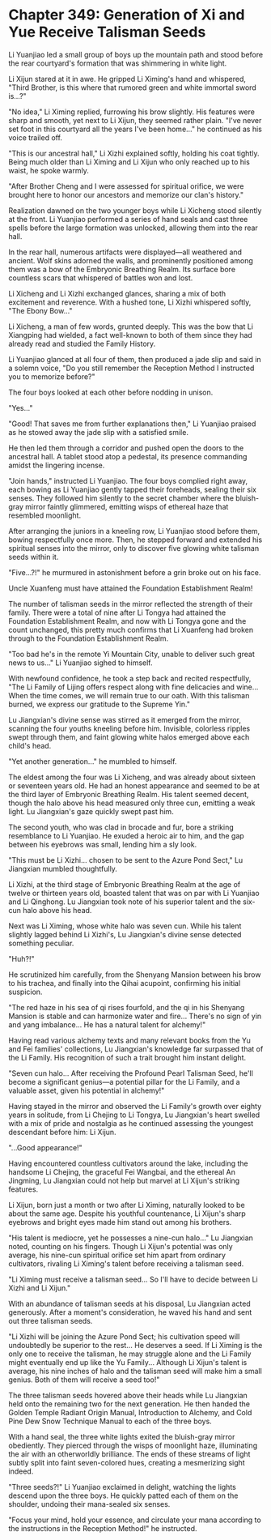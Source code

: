 # Chapter 349: Generation of Xi and Yue Receive Talisman Seeds

Li Yuanjiao led a small group of boys up the mountain path and stood before the rear courtyard's formation that was shimmering in white light.

Li Xijun stared at it in awe. He gripped Li Ximing's hand and whispered, "Third Brother, is this where that rumored green and white immortal sword is...?"

"No idea," Li Ximing replied, furrowing his brow slightly. His features were sharp and smooth, yet next to Li Xijun, they seemed rather plain. "I've never set foot in this courtyard all the years I've been home..." he continued as his voice trailed off.

"This is our ancestral hall," Li Xizhi explained softly, holding his coat tightly. Being much older than Li Ximing and Li Xijun who only reached up to his waist, he spoke warmly.

"After Brother Cheng and I were assessed for spiritual orifice, we were brought here to honor our ancestors and memorize our clan's history."

Realization dawned on the two younger boys while Li Xicheng stood silently at the front. Li Yuanjiao performed a series of hand seals and cast three spells before the large formation was unlocked, allowing them into the rear hall.

In the rear hall, numerous artifacts were displayed—all weathered and ancient. Wolf skins adorned the walls, and prominently positioned among them was a bow of the Embryonic Breathing Realm. Its surface bore countless scars that whispered of battles won and lost.

Li Xicheng and Li Xizhi exchanged glances, sharing a mix of both excitement and reverence. With a hushed tone, Li Xizhi whispered softly, "The Ebony Bow..."

Li Xicheng, a man of few words, grunted deeply. This was the bow that Li Xiangping had wielded, a fact well-known to both of them since they had already read and studied the Family History.

Li Yuanjiao glanced at all four of them, then produced a jade slip and said in a solemn voice, "Do you still remember the Reception Method I instructed you to memorize before?"

The four boys looked at each other before nodding in unison.

"Yes..."

"Good! That saves me from further explanations then," Li Yuanjiao praised as he stowed away the jade slip with a satisfied smile.

He then led them through a corridor and pushed open the doors to the ancestral hall. A tablet stood atop a pedestal, its presence commanding amidst the lingering incense.

"Join hands," instructed Li Yuanjiao. The four boys complied right away, each bowing as Li Yuanjiao gently tapped their foreheads, sealing their six senses. They followed him silently to the secret chamber where the bluish-gray mirror faintly glimmered, emitting wisps of ethereal haze that resembled moonlight.

After arranging the juniors in a kneeling row, Li Yuanjiao stood before them, bowing respectfully once more. Then, he stepped forward and extended his spiritual senses into the mirror, only to discover five glowing white talisman seeds within it.

"Five...?!" he murmured in astonishment before a grin broke out on his face.

Uncle Xuanfeng must have attained the Foundation Establishment Realm!

The number of talisman seeds in the mirror reflected the strength of their family. There were a total of nine after Li Tongya had attained the Foundation Establishment Realm, and now with Li Tongya gone and the count unchanged, this pretty much confirms that Li Xuanfeng had broken through to the Foundation Establishment Realm.

"Too bad he's in the remote Yi Mountain City, unable to deliver such great news to us..." Li Yuanjiao sighed to himself.

With newfound confidence, he took a step back and recited respectfully, "The Li Family of Lijing offers respect along with fine delicacies and wine... When the time comes, we will remain true to our oath. With this talisman burned, we express our gratitude to the Supreme Yin."

Lu Jiangxian's divine sense was stirred as it emerged from the mirror, scanning the four youths kneeling before him. Invisible, colorless ripples swept through them, and faint glowing white halos emerged above each child's head.

"Yet another generation..." he mumbled to himself.

The eldest among the four was Li Xicheng, and was already about sixteen or seventeen years old. He had an honest appearance and seemed to be at the third layer of Embryonic Breathing Realm. His talent seemed decent, though the halo above his head measured only three cun, emitting a weak light. Lu Jiangxian's gaze quickly swept past him.

The second youth, who was clad in brocade and fur, bore a striking resemblance to Li Yuanjiao. He exuded a heroic air to him, and the gap between his eyebrows was small, lending him a sly look.

"This must be Li Xizhi... chosen to be sent to the Azure Pond Sect," Lu Jiangxian mumbled thoughtfully.

Li Xizhi, at the third stage of Embryonic Breathing Realm at the age of twelve or thirteen years old, boasted talent that was on par with Li Yuanjiao and Li Qinghong. Lu Jiangxian took note of his superior talent and the six-cun halo above his head.

Next was Li Ximing, whose white halo was seven cun. While his talent slightly lagged behind Li Xizhi's, Lu Jiangxian's divine sense detected something peculiar.

"Huh?!"

He scrutinized him carefully, from the Shenyang Mansion between his brow to his trachea, and finally into the Qihai acupoint, confirming his initial suspicion.

"The red haze in his sea of qi rises fourfold, and the qi in his Shenyang Mansion is stable and can harmonize water and fire... There's no sign of yin and yang imbalance... He has a natural talent for alchemy!"

Having read various alchemy texts and many relevant books from the Yu and Fei families' collections, Lu Jiangxian's knowledge far surpassed that of the Li Family. His recognition of such a trait brought him instant delight.

"Seven cun halo... After receiving the Profound Pearl Talisman Seed, he'll become a significant genius—a potential pillar for the Li Family, and a valuable asset, given his potential in alchemy!"

Having stayed in the mirror and observed the Li Family's growth over eighty years in solitude, from Li Chejing to Li Tongya, Lu Jiangxian's heart swelled with a mix of pride and nostalgia as he continued assessing the youngest descendant before him: Li Xijun.

"...Good appearance!"

Having encountered countless cultivators around the lake, including the handsome Li Chejing, the graceful Fei Wangbai, and the ethereal An Jingming, Lu Jiangxian could not help but marvel at Li Xijun's striking features.

Li Xijun, born just a month or two after Li Ximing, naturally looked to be about the same age. Despite his youthful countenance, Li Xijun's sharp eyebrows and bright eyes made him stand out among his brothers.

"His talent is mediocre, yet he possesses a nine-cun halo..." Lu Jiangxian noted, counting on his fingers. Though Li Xijun's potential was only average, his nine-cun spiritual orifice set him apart from ordinary cultivators, rivaling Li Ximing's talent before receiving a talisman seed.

"Li Ximing must receive a talisman seed... So I'll have to decide between Li Xizhi and Li Xijun."

With an abundance of talisman seeds at his disposal, Lu Jiangxian acted generously. After a moment's consideration, he waved his hand and sent out three talisman seeds.

"Li Xizhi will be joining the Azure Pond Sect; his cultivation speed will undoubtedly be superior to the rest... He deserves a seed. If Li Ximing is the only one to receive the talisman, he may struggle alone and the Li Family might eventually end up like the Yu Family... Although Li Xijun's talent is average, his nine inches of halo and the talisman seed will make him a small genius. Both of them will receive a seed too!"

The three talisman seeds hovered above their heads while Lu Jiangxian held onto the remaining two for the next generation. He then handed the Golden Temple Radiant Origin Manual, Introduction to Alchemy, and Cold Pine Dew Snow Technique Manual to each of the three boys.

With a hand seal, the three white lights exited the bluish-gray mirror obediently. They pierced through the wisps of moonlight haze, illuminating the air with an otherworldly brilliance. The ends of these streams of light subtly split into faint seven-colored hues, creating a mesmerizing sight indeed.

"Three seeds?!" Li Yuanjiao exclaimed in delight, watching the lights descend upon the three boys. He quickly patted each of them on the shoulder, undoing their mana-sealed six senses.

"Focus your mind, hold your essence, and circulate your mana according to the instructions in the Reception Method!" he instructed.
